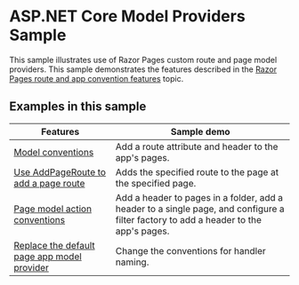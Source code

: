 # ASP.NET Core Model Providers Sample

This sample illustrates use of Razor Pages custom route and page model providers. This sample demonstrates the features described in the [Razor Pages route and app convention features](https://docs.microsoft.com/aspnet/core/mvc/razor-pages/razor-pages-convention-features) topic.

## Examples in this sample

| Features | Sample demo |
| -------- | ----------- |
| [Model conventions](https://docs.microsoft.com/aspnet/core/mvc/razor-pages/razor-pages-convention-features#model-conventions) | Add a route attribute and header to the app's pages. |
| [Use AddPageRoute to add a page route](https://docs.microsoft.com/aspnet/core/mvc/razor-pages/razor-pages-convention-features#configure-a-page-route) | Adds the specified route to the page at the specified page. |
| [Page model action conventions](https://docs.microsoft.com/aspnet/core/mvc/razor-pages/razor-pages-convention-features#page-model-action-conventions) | Add a header to pages in a folder, add a header to a single page, and configure a filter factory to add a header to the app's pages. |
| [Replace the default page app model provider](https://docs.microsoft.com/aspnet/core/mvc/razor-pages/razor-pages-convention-features#replace-the-default-page-app-model-provider) | Change the conventions for handler naming. |
